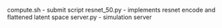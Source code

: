 compute.sh - submit script
resnet_50.py - implements resnet encode and flattened latent space 
server.py - simulation server
